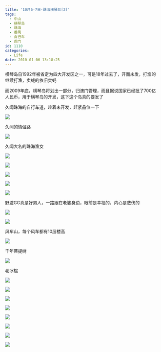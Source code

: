 ```yaml
---
title: '10月6-7日·珠海横琴岛[2]'
tags:
  - 中山
  - 横琴岛
  - 珠海
  - 番禺
  - 自行车
  - 虎门
id: 1110
categories:
  - Life
date: 2010-01-06 13:18:25
---
```


横琴岛自1992年被省定为四大开发区之一，可是18年过去了，开而未发，打渔的继续打渔，卖蚝的依旧卖蚝

而2009年底，横琴岛将划出一部分，归澳门管理，而且据说国家已经批了700亿人民币，用于横琴岛的开发，这下这个岛真的要发了

久闻珠海的自行车道，趁着未开发，赶紧品位一下

![](/images/2010/01/06_201011201604465787_6855.jpg)

久闻的情侣路

![](/images/2010/01/06_201011201606485531_6856.jpg)

久闻大名的珠海渔女

![](/images/2010/01/06_201011201608024354_6857.jpg)

![](/images/2010/01/06_dscn8919_6858.jpg)

![](/images/2010/01/06_201011201608338760_6859.jpg)

![](/images/2010/01/06_201011201609252481_6860.jpg)

![](/images/2010/01/06_201011201609477582_6861.jpg)

野渡GG真是好男人，一路跟在老婆身边，眼前是幸福的，内心是悲伤的

![](/images/2010/01/06_201011201610334437_6862.jpg)

![](/images/2010/01/06_201011201610521552_6863.jpg)

风车山，每个风车都有10层楼高

![](/images/2010/01/06_201011201612073460_6864.jpg)

千年菩提树

![](/images/2010/01/06_201011201614372545_6865.jpg)

老冰棍

![](/images/2010/01/06_201011201615487050_6866.jpg)

![](/images/2010/01/06_201011201616012720_6867.jpg)

![](/images/2010/01/06_201011201616287251_6868.jpg)

![](/images/2010/01/06_201011201618207311_6869.jpg)

![](/images/2010/01/06_201011201616377483_6870.jpg)

![](/images/2010/01/06_201011201617045823_6871.jpg)

![](/images/2010/01/06_201011201617253571_6872.jpg)

![](/images/2010/01/06_201011201631261724_6873.jpg)